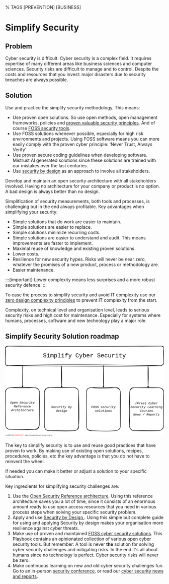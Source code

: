 % TAGS [PREVENTION] [BUSINESS]

# Simplify Security

## Problem

Cyber security is difficult. Cyber security is a complex field. It requires expertise of many different areas like business sciences and computer sciences. Security risks are difficult to manage and to control. Despite the costs and resources that you invest: major disasters due to security breaches are always possible.

## Solution

Use and practice the simplify security methodology. This means:
* Use proven open solutions. So use open methods, open management frameworks, policies and [proven valuable security principles](https://nocomplexity.com/documents/securityarchitecture/introduction.html). And of course [FOSS security tools](https://nocomplexity.com/documents/securitysolutions/intro.html).
* Use FOSS solutions whenever possible, especially for high risk environments and projects. Using FOSS software means you can more easily comply with the proven cyber principle: ‘Never Trust, Always Verify’
* Use proven secure coding guidelines when developing software. Mistrust AI generated solutions since these solutions are trained with our mistakes over the last centuries. 
* Use [security by design](https://nocomplexity.com/documents/securitybydesign/intro.html) as an approach to involve all stakeholders.  


Develop and maintain an open security architecture with all stakeholders involved. Having no architecture for your company or product is no option. A bad design is always better than no design.

Simplification of security measurements, both tools and processes, is challenging but in the end always profitable. Key advantages when simplifying your security:
* Simple solutions that do work are easier to maintain.
* Simple solutions are easier to replace.
* Simple solutions minimize recurring costs.
* Simple solutions are easier to understand and audit. This means improvements are faster to implement.
* Maximal reuse of knowledge and existing proven solutions.
* Lower costs.
* Resilience for new security hypes. Risks will never be near zero, whatever the promises of a new product, process  or methodology are.
* Easier maintenance.

:::{important}
Lower complexity means less surprises and a more robust security defence.
:::

To ease the process to simplify security and avoid IT complexity use our [zero design complexity principles](https://nocomplexity.com/documents/0complexity/abstract.html) to prevent IT complexity from the start.

Complexity, on technical level and organisation level, leads to serious security risks and high cost for maintenance. Especially for systems where humans, processes, software and new technology play a major role.

## Simplify Security Solution roadmap

![simplify security overview](/images/simplifysecurity.png)


The key to simplify security is to use and reuse good practices that have proven to work. By making use of existing open solutions, recipes, procedures, policies, etc the key advantage is that you do not have to reinvent the wheel.

If needed you can make it better or adjust a solution to your specific situation.

Key ingredients for simplifying security challenges are:
1. Use the [Open Security Reference architecture](https://nocomplexity.com/documents/securityarchitecture/introduction.html). Using this reference architecture saves you a lot of time, since it consists of an enormous amount ready to use open access resources that you need in various process steps when solving your specific security problem.
2. Apply and use [Security by Design ](https://nocomplexity.com/documents/securitybydesign/intro.html). Using this simple but complete guide for using and applying Security by design makes your organisation more resilience against cyber threats.
3. Make use of proven and maintained [FOSS cyber security solutions](https://nocomplexity.com/documents/securitysolutions/intro.html). This Playbook contains an opinionated collection of various open cyber security tools. But remember: A tool is never **the** solution for solving cyber security challenges and mitigating risks. In the end it's all about humans since no technology is perfect. Cyber security risks will never be zero.
4. Make continuous learning on new and old cyber security challenges fun. Go to an in-person [security conference](https://nocomplexity.com/cybersecurity-conferences/), or read our [cyber security news and reports](https://nocomplexity.com/open-security-news/).

